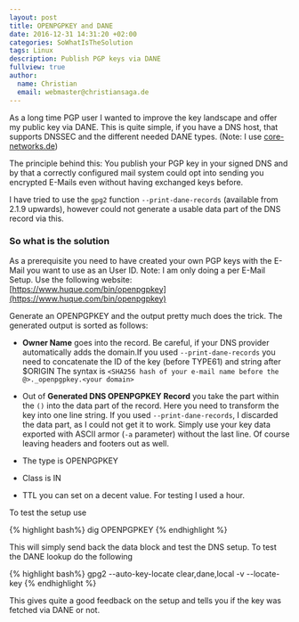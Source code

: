```yaml
---
layout: post
title: OPENPGPKEY and DANE
date: 2016-12-31 14:31:20 +02:00
categories: SoWhatIsTheSolution
tags: Linux
description: Publish PGP keys via DANE
fullview: true
author:
  name: Christian
  email: webmaster@christiansaga.de
---
```


As a long time PGP user I wanted to improve the key landscape and offer my public key via DANE. This is quite simple, if you have a DNS host, that supports DNSSEC and the different needed DANE types. (Note: I use [core-networks.de](www.core-networks.de))

The principle behind this: You publish your PGP key in your signed DNS and by that a correctly configured mail system could opt into sending you encrypted E-Mails even without having exchanged keys before.

I have tried to use the ```gpg2``` function ```--print-dane-records``` (available from 2.1.9 upwards), however could not generate a usable data part of the DNS record via this.

### So what is the solution
As a prerequisite you need to have created your own PGP keys with the E-Mail you want to use as an User ID. Note: I am only doing a per E-Mail Setup.
Use the following website: [https://www.huque.com/bin/openpgpkey](https://www.huque.com/bin/openpgpkey)

Generate an OPENPGPKEY and the output pretty much does the trick.
The generated output is sorted as follows:

* **Owner Name** goes into the record. Be careful, if your DNS provider automatically adds the domain.If you used ```--print-dane-records``` you need to concatenate the ID of the key (before TYPE61) and string after $ORIGIN
The syntax is ```<SHA256 hash of your e-mail name before the @>._openpgpkey.<your domain>```

* Out of **Generated DNS OPENPGPKEY Record** you take the part within the ```()``` into the data part of the record. Here you need to transform the key into one line string.
If you used ```--print-dane-records```, I discarded the data part, as I could not get it to work. Simply use your key data exported with ASCII armor (```-a``` parameter) without the last line. Of course leaving headers and footers out as well.

* The type is OPENPGPKEY

* Class is IN

* TTL you can set on a decent value. For testing I used a hour.

To test the setup use

{% highlight bash%}
dig OPENPGPKEY <owner name goes here>
{% endhighlight %}

This will simply send back the data block and test the DNS setup.
To test the DANE lookup do the following

{% highlight bash%}
gpg2 --auto-key-locate clear,dane,local -v --locate-key <your e-mail goes here>
{% endhighlight %}

This gives quite a good feedback on the setup and tells you if the key was fetched via DANE or not.
